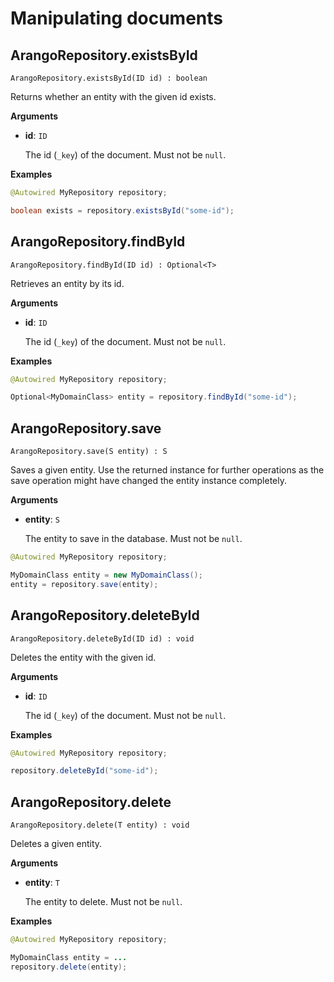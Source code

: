 # Manipulating documents

## ArangoRepository.existsById

```
ArangoRepository.existsById(ID id) : boolean
```

Returns whether an entity with the given id exists.

**Arguments**

- **id**: `ID`

  The id (`_key`) of the document. Must not be `null`.

**Examples**

```Java
@Autowired MyRepository repository;

boolean exists = repository.existsById("some-id");
```

## ArangoRepository.findById

```
ArangoRepository.findById(ID id) : Optional<T>
```

Retrieves an entity by its id.

**Arguments**

- **id**: `ID`

  The id (`_key`) of the document. Must not be `null`.

**Examples**

```java
@Autowired MyRepository repository;

Optional<MyDomainClass> entity = repository.findById("some-id");
```

## ArangoRepository.save

```
ArangoRepository.save(S entity) : S
```

Saves a given entity. Use the returned instance for further operations as the save operation might have changed the entity instance completely.

**Arguments**

- **entity**: `S`

  The entity to save in the database. Must not be `null`.

```java
@Autowired MyRepository repository;

MyDomainClass entity = new MyDomainClass();
entity = repository.save(entity);
```

## ArangoRepository.deleteById

```
ArangoRepository.deleteById(ID id) : void
```

Deletes the entity with the given id.

**Arguments**

- **id**: `ID`

  The id (`_key`) of the document. Must not be `null`.

**Examples**

```java
@Autowired MyRepository repository;

repository.deleteById("some-id");
```

## ArangoRepository.delete

```
ArangoRepository.delete(T entity) : void
```

Deletes a given entity.

**Arguments**

- **entity**: `T`

  The entity to delete. Must not be `null`.

**Examples**

```java
@Autowired MyRepository repository;

MyDomainClass entity = ...
repository.delete(entity);
```

